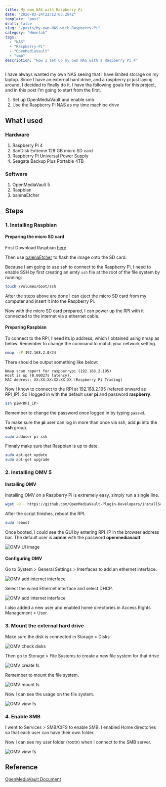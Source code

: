 ```yaml
---
title: My own NAS with Raspberry Pi
date: "2020-03-24T22:12:03.284Z"
template: "post"
draft: false
slug: "/posts/My-own-NAS-with-Raspberry-Pi"
category: "Homelab"
tags:
  - "NAS"
  - "Raspberry-Pi"
  - "OpenMediaVault"
  - "smb"
description: "How I set up my own NAS with a Raspberry Pi 4"
---
```


I have always wanted my own NAS  seeing that I have limited storage on my laptop. Since I have an external hard drive, and a raspberry pi just laying around, I decided to finally do it.
I have tha following goals for this project, and in this post I'm going to start from the first.

1. Set up OpenMediaVault and enable smb
2. Use the Raspberry Pi NAS as my time machine drive

## What I used

### Hardware

1. Raspberry Pi 4
2. SanDisk Extreme 128 GB micro SD card
3. Raspberry Pi Universal Power Supply
4. Seagate Backup Plus Portable 4TB

### Software

1. OpenMediaVault 5
2. Raspbian
3. balenaEtcher

## Steps

### 1. Installing Raspbian

#### Preparing the micro SD card

First Download Raspbian [here](https://www.raspberrypi.org/downloads/raspbian/)

Then use [balenaEtcher](https://www.balena.io/etcher/) to flash the image onto the SD card.

Because I am going to use ssh to connect to the Raspberry Pi, I need to enable SSH by first creating an emty `ssh` file at the root of the file system by running:

```bash
touch /Volumes/boot/ssh
```

After the steps above are done I can eject the micro SD card from my computer and insert it into the Raspberry Pi.

Now with the micro SD card prepared, I can power up the RPI with it connected to the internet via a ethernet cable.

#### Preparing Raspbian

To connect to the RPI, I need its ip address, which I obtained using nmap as below. Remember to change the command to match your network setting.

```bash
nmap -sP 192.168.2.0/24
```

There should be output something like below:

```text
Nmap scan report for raspberrypi (192.168.2.195)
Host is up (0.00027s latency).
MAC Address: XX:XX:XX:XX:XX:XX (Raspberry Pi Trading)
```

Now I know to connect to the RPI at 192.168.2.195 (refered onward as RPI_IP). So I logged in with the default user **pi** and password **raspberry**.

```bash
ssh pi@<RPI_IP>
```

Remember to change the password once logged in by typing `passwd`.

To make sure the **pi** user can log in more than once via ssh, add **pi** into the **ssh** group.

```bash
sudo adduser pi ssh
```

Finnaly make sure that Raspbian is up to date.

```bash
sudo apt-get update
sudo apt-get upgrade
```

### 2. Installing OMV 5

#### Installing OMV

Installing OMV on a Raspberry Pi is extremely easy, simply run a single line.

```bash
wget -O - https://github.com/OpenMediaVault-Plugin-Developers/installScript/raw/master/install | sudo bash
```

After the script finishes, reboot the RPI.

```bash
sudo reboot
```

Once booted, I could see the GUI by entering RPI_IP in the browser address bar. The default user is **admin** with the password **openmediavault**.

![OMV UI image](./omv-ui-01.png)

#### Configuring OMV

Go to System > General Settings > Interfaces to add an ethernet interface.

![OMV add internet interface](./omv-ui-02.png)

Select the wired Ethernet interface and select DHCP.

![OMV add internet interface](./omv-ui-03.png)

I also added a new user and enabled home directories in Access Rights Management > User.

### 3. Mount the external hard drive

Make sure the disk is connected in Storage > Disks

![OMV check disks](./omv-ui-04.png)

Then go to Storage > File Systems to create a new file system for that drive

![OMV create fs](./omv-ui-05.png)

Remember to mount the file system.

![OMV mount fs](./omv-ui-06.png)

Now I can see the usage on the file system.

![OMV view fs](./omv-ui-07.png)

### 4. Enable SMB

I went to Services > SMB/CIFS to enable SMB. I enabled Home directories so that each user can have their own folder.

Now I can see my user folder (rootn) when I connect to the SMB server.

![OMV view fs](./finder-omv.png)

## Reference

[OpenMediaVault Document](https://github.com/OpenMediaVault-Plugin-Developers/docs/blob/master/Adden-B-Installing_OMV5_on_an%20R-PI.pdf)
